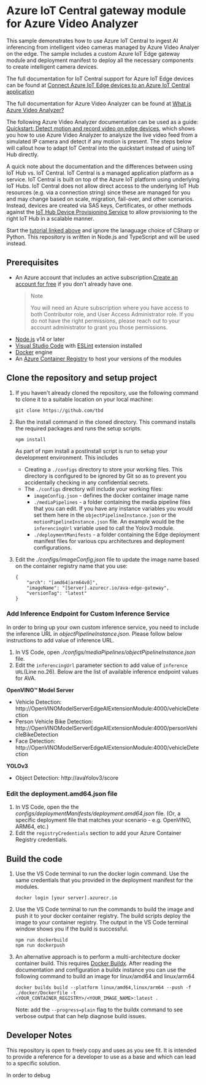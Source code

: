 # Azure IoT Central gateway module for Azure Video Analyzer
This sample demonstrates how to use Azure IoT Central to ingest AI inferencing from intelligent video cameras managed by Azure Video Analyer on the edge. The sample includes a custom Azure IoT Edge gateway module and deployment manifest to deploy all the necessary components to create intelligent camera devices.

The full documentation for IoT Central support for Azure IoT Edge devices can be found at [Connect Azure IoT Edge devices to an Azure IoT Central application](https://docs.microsoft.com/en-us/azure/iot-central/core/concepts-iot-edge)

The full documentation for Azure Video Analyzer can be found at [What is Azure Video Analyzer?](https://docs.microsoft.com/en-us/azure/azure-video-analyzer/video-analyzer-docs/overview)

The following Azure Video Analyzer documentation can be used as a guide: [Quickstart: Detect motion and record video on edge devices](https://docs.microsoft.com/en-us/azure/azure-video-analyzer/video-analyzer-docs/detect-motion-record-video-edge-devices?pivots=programming-language-csharp), which shows you how to use Azure Video Analyzer to analysze the live video feed from a simulated IP camera and detect if any motion is present. The steps below will callout how to adapt IoT Central into the quickstart instead of using IoT Hub directly.

A quick note about the documentation and the differences between using IoT Hub vs. IoT Central. IoT Central is a managed application platform as a service. IoT Central is built on top of the Azure IoT platform using underlying IoT Hubs. IoT Central does not allow direct access to the underlying IoT Hub resources (e.g. via a connection string) since these are managed for you and may change based on scale, migration, fail-over, and other scenarios. Instead, devices are created via SAS keys, Certificates, or other methods against the [IoT Hub Device Provisioning Service](https://docs.microsoft.com/en-us/azure/iot-dps/about-iot-dps) to allow provisioning to the right IoT Hub in a scalable manner.

Start the [tutorial linked above](https://docs.microsoft.com/en-us/azure/azure-video-analyzer/video-analyzer-docs/detect-motion-record-video-edge-devices?pivots=programming-language-csharp) and ignore the lanaguage choice of CSharp or Python. This repository is written in Node.js and TypeScript and will be used instead.

## Prerequisites
* An Azure account that includes an active subscription.[Create an account for free](https://azure.microsoft.com/free/?WT.mc_id=A261C142F) if you don't already have one.
  > Note
  >
  >You will need an Azure subscription where you have access to both Contributor role, and User Access Administrator role. If you do not have the right permissions, please reach out to your account administrator to grant you those permissions.
* [Node.js](https://nodejs.org/en/download/) v14 or later
* [Visual Studio Code](https://code.visualstudio.com/Download) with [ESLint](https://marketplace.visualstudio.com/items?itemName=dbaeumer.vscode-eslint) extension installed
* [Docker](https://www.docker.com/products/docker-desktop) engine
* An [Azure Container Registry](https://docs.microsoft.com/azure/container-registry/) to host your versions of the modules

## Clone the repository and setup project
1. If you haven't already cloned the repository, use the following command to clone it to a suitable location on your local machine:
    ```
    git clone https://github.com/tbd
    ```

1. Run the install command in the cloned directory. This command installs the required packages and runs the setup scripts.
   ```
   npm install
   ```
   As part of npm install a postInstall script is run to setup your development environment. This includes  
   * Creating a `./configs` directory to store your working files. This directory is configured to be ignored by Git so as to prevent you accidentally checking in any confidential secrets.
   * The `./configs` directory will include your working files:
     * `imageConfig.json` - defines the docker container image name
     * `./mediaPipelines` - a folder containing the media pipeline files that you can edit. If you have any instance variables you would set them here in the `objectPipelineInstance.json` or the `motionPipelineInstance.json` file. An example would be the `inferencingUrl` variable used to call the Yolov3 module.
     * `./deploymentManifests` - a folder containing the Edge deployment manifest files for various cpu architectures and deployment configurations.

1. Edit the *./configs/imageConfig.json* file to update the image name based on the container registry name that you use:
    ```
    {
        "arch": "[amd64|arm64v8]",
        "imageName": "[Server].azurecr.io/ava-edge-gateway",
        "versionTag": "latest"
    }
    ```

### Add Inference Endpoint for Custom Inference Service
In order to bring up your own custom inference service, you need to include the inference URL in *objectPipelineInstance.json*. Please follow below instructions to add value of inference URL.
1. In VS Code, open *./configs/mediaPipelines/objectPipelineInstance.json* file.
2. Edit the `inferencingUrl` parameter section to add value of `inference URL`(Line no.26). Below are the list of available inference endpoint values for AVA.

**OpenVINO™ Model Server**
- Vehicle Detection: http://OpenVINOModelServerEdgeAIExtensionModule:4000/vehicleDetection 
- Person Vehicle Bike Detection: http://OpenVINOModelServerEdgeAIExtensionModule:4000/personVehicleBikeDetection 
- Face Detection: http://OpenVINOModelServerEdgeAIExtensionModule:4000/vehicleDetection   

**YOLOv3**
- Object Detection: http://avaYolov3/score


### Edit the deployment.amd64.json file
1. In VS Code, open the the *configs/deploymentManifests/deployment.amd64.json* file. (Or, a specific deployment file that matches your scenario - e.g. OpenVINO, ARM64, etc.)
1. Edit the `registryCredentials` section to add your Azure Container Registry credentials.

## Build the code
1. Use the VS Code terminal to run the docker login command. Use the same credentials that you provided in the deployment manifest for the modules.
    ```
    docker login [your server].azurecr.io
    ```

1. Use the VS Code terminal to run the commands to build the image and push it to your docker container registry. The build scripts deploy the image to your container registry. The output in the VS Code terminal window shows you if the build is successful.
    ```
    npm run dockerbuild
    npm run dockerpush
    ```

1. An alternative approach is to perform a multi-architecture docker container build. This requires [Docker Buildx](https://docs.docker.com/buildx/working-with-buildx/). After reading the documentation and configuration a buildx instance you can use the following command to build an image for linux/amd64 and linux/arm64
   ```
   docker buildx build --platform linux/amd64,linux/arm64 --push -f ./docker/Dockerfile -t <YOUR_CONTAINER_REGISTRY>/<YOUR_IMAGE_NAME>:latest .
   ```
   Note: add the `--progress=plain` flag to the buildx command to see verbose output that can help diagnose build issues.



## Developer Notes
This repository is open to freely copy and uses as you see fit. It is intended to provide a reference for a developer to use as a base and which can lead to a specific solution.

In order to debug 

